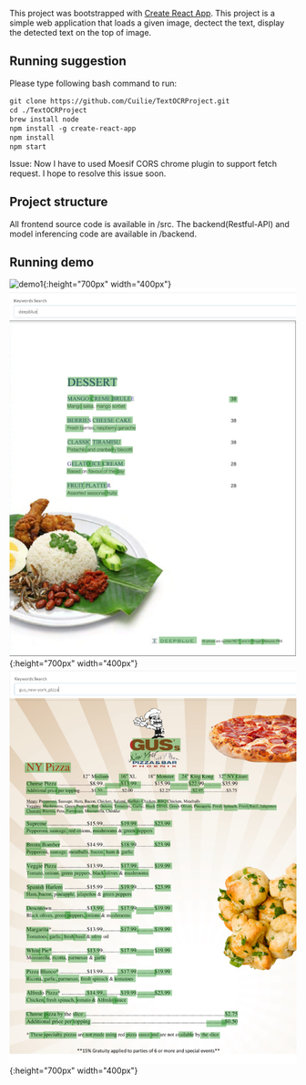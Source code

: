 This project was bootstrapped with [Create React App](https://github.com/facebook/create-react-app).
This project is a simple web application that loads a given image, dectect the text, display the detected text on the top of image.

## Running suggestion
Please type following bash command to run:
```
git clone https://github.com/Cuilie/TextOCRProject.git
cd ./TextOCRProject
brew install node
npm install -g create-react-app
npm install
npm start
```

Issue: Now I have to used Moesif CORS chrome plugin to support fetch request. I hope to resolve this issue soon.

## Project structure
All frontend source code is available in /src.
The backend(Restful-API) and model inferencing code are available in /backend.

## Running demo
![demo1](./image/demo1.png){:height="700px" width="400px"}
![demo2](./image/demo2.png){:height="700px" width="400px"}
![demo3](./image/demo3.png){:height="700px" width="400px"}
